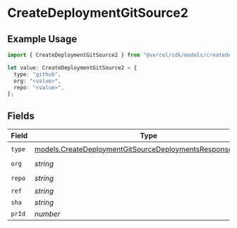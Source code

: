 # CreateDeploymentGitSource2

## Example Usage

```typescript
import { CreateDeploymentGitSource2 } from "@vercel/sdk/models/createdeploymentop.js";

let value: CreateDeploymentGitSource2 = {
  type: "github",
  org: "<value>",
  repo: "<value>",
};
```

## Fields

| Field                                                                                                                          | Type                                                                                                                           | Required                                                                                                                       | Description                                                                                                                    |
| ------------------------------------------------------------------------------------------------------------------------------ | ------------------------------------------------------------------------------------------------------------------------------ | ------------------------------------------------------------------------------------------------------------------------------ | ------------------------------------------------------------------------------------------------------------------------------ |
| `type`                                                                                                                         | [models.CreateDeploymentGitSourceDeploymentsResponse200Type](../models/createdeploymentgitsourcedeploymentsresponse200type.md) | :heavy_check_mark:                                                                                                             | N/A                                                                                                                            |
| `org`                                                                                                                          | *string*                                                                                                                       | :heavy_check_mark:                                                                                                             | N/A                                                                                                                            |
| `repo`                                                                                                                         | *string*                                                                                                                       | :heavy_check_mark:                                                                                                             | N/A                                                                                                                            |
| `ref`                                                                                                                          | *string*                                                                                                                       | :heavy_minus_sign:                                                                                                             | N/A                                                                                                                            |
| `sha`                                                                                                                          | *string*                                                                                                                       | :heavy_minus_sign:                                                                                                             | N/A                                                                                                                            |
| `prId`                                                                                                                         | *number*                                                                                                                       | :heavy_minus_sign:                                                                                                             | N/A                                                                                                                            |